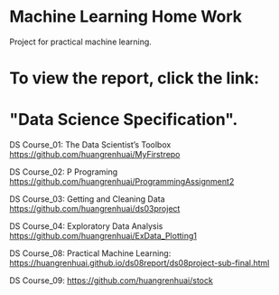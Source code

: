 # Machine Learning Home Work
Project for practical machine learning. 

# To view the report, click the link:


# "Data Science Specification". 

DS Course_01: The Data Scientist’s Toolbox <https://github.com/huangrenhuai/MyFirstrepo>

DS Course_02: P Programing <https://github.com/huangrenhuai/ProgrammingAssignment2>

DS Course_03: Getting and Cleaning Data <https://github.com/huangrenhuai/ds03project>    

DS Course_04: Exploratory Data Analysis <https://github.com/huangrenhuai/ExData_Plotting1>   

DS Course_08: Practical Machine Learning: <https://huangrenhuai.github.io/ds08report/ds08project-sub-final.html>

DS Course_09: <https://github.com/huangrenhuai/stock>

